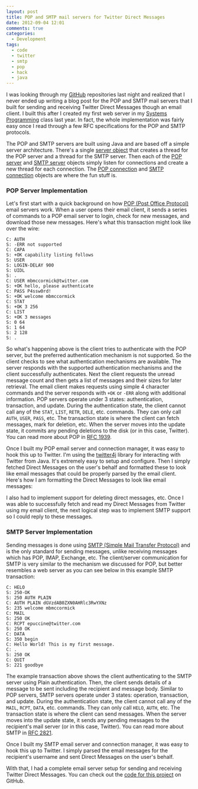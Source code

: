 ```yaml
---
layout: post
title: POP and SMTP mail servers for Twitter Direct Messages
date: 2012-09-04 12:01
comments: true
categories:
  - Development
tags:
  - code
  - twitter
  - smtp
  - pop
  - hack
  - java
---
```

I was looking through my <a href="https://github.com/mbmccormick" target="_blank">GitHub</a> repositories last night and realized that I never ended up writing a blog post for the POP and SMTP mail servers that I built for sending and receiving Twitter Direct Messages though an email client. I built this after I created my first web server in my <a href="http://www.cs.purdue.edu/homes/cs252/" target="_blank">Systems Programming</a> class last year. In fact, the whole implementation was fairly easy once I read through a few RFC specifications for the POP and SMTP protocols.

The POP and SMTP servers are built using Java and are based off a simple server architecture. There's a single <a href="https://github.com/mbmccormick/twitter-dm-server/blob/master/Server.java" target="_blank">server object</a> that creates a thread for the POP server and a thread for the SMTP server. Then each of the <a href="https://github.com/mbmccormick/twitter-dm-server/blob/master/POPServer.java" target="_blank">POP server</a> and <a href="https://github.com/mbmccormick/twitter-dm-server/blob/master/SMTPServer.java" target="_blank">SMTP server</a> objects simply listen for connections and create a new thread for each connection. The <a href="https://github.com/mbmccormick/twitter-dm-server/blob/master/POPServerConnection.java" target="_blank">POP connection</a> and <a href="https://github.com/mbmccormick/twitter-dm-server/blob/master/SMTPServerConnection.java" target="_blank">SMTP connection</a> objects are where the fun stuff is.
<h3>POP Server Implementation</h3>
Let's first start with a quick background on how <a href="http://en.wikipedia.org/wiki/Post_Office_Protocol" target="_blank">POP (Post Office Protocol)</a> email servers work. When a user opens their email client, it sends a series of commands to a POP email server to login, check for new messages, and download those new messages. Here's what this transaction might look like over the wire:

```
C: AUTH
S: -ERR not supported
C: CAPA
S: +OK capability listing follows
S: USER
S: LOGIN-DELAY 900
S: UIDL
S: .
C: USER mbmccormick@twitter.com
S: +OK hello, please authenticate
C: PASS P4ssw0rd!
S: +OK welcome mbmccormick
C: STAT
S: +OK 3 256
C: LIST
S: +OK 3 messages
S: 0 64
S: 1 64
S: 2 128
S: .
```

So what's happening above is the client tries to authenticate with the POP server, but the preferred authentication mechanism is not supported. So the client checks to see what authentication mechanisms are available. The server responds with the supported authentication mechanisms and the client successfully authenticates. Next the client requests the unread message count and then gets a list of messages and their sizes for later retrieval. The email client makes requests using simple 4 character commands and the server responds with <code>+OK</code> or <code>-ERR</code> along with additional information. POP servers operate under 3 states: authentication, transaction, and update. During the authentication state, the client cannot call any of the <code>STAT</code>, <code>LIST</code>, <code>RETR</code>, <code>DELE</code>, etc. commands. They can only call <code>AUTH</code>, <code>USER</code>, <code>PASS</code>, etc. The transaction state is where the client can fetch messages, mark for deletion, etc. When the server moves into the update state, it commits any pending deletions to the disk (or in this case, Twitter). You can read more about POP in <a href="http://www.ietf.org/rfc/rfc1939.txt" target="_blank">RFC 1939</a>.

Once I built my POP email server and connection manager, it was easy to hook this up to Twitter. I'm using the <a href="http://twitter4j.org/en/index.html" target="_blank">twitter4j</a> library for interacting with Twitter from Java. It's extremely easy to setup and configure. Then I simply fetched Direct Messages on the user's behalf and formatted these to look like email messages that could be properly parsed by the email client. Here's how I am formatting the Direct Messages to look like email messages:

<script src="https://gist.github.com/3621333.js"> </script>

I also had to implement support for deleting direct messages, etc. Once I was able to successfully fetch and read my Direct Messages from Twitter using my email client, the next logical step was to implement SMTP support so I could reply to these messages.
<h3>SMTP Server Implementation</h3>
Sending messages is done using <a href="http://en.wikipedia.org/wiki/Simple_Mail_Transfer_Protocol" target="_blank">SMTP (Simple Mail Transfer Protocol)</a> and is the only standard for sending messages, unlike receiving messages which has POP, IMAP, Exchange, etc. The client/server communication for SMTP is very similar to the mechanism we discussed for POP, but better resembles a web server as you can see below in this example SMTP transaction:

```
C: HELO
S: 250-OK
S: 250 AUTH PLAIN
C: AUTH PLAIN dGVzdAB0ZXN0AHRlc3RwYXNz
S: 235 welcome mbmccormick
C: MAIL
S: 250 OK
C: RCPT epuccine@twitter.com
S: 250 OK
C: DATA
S: 350 begin
C: Hello World! This is my first message.
C: .
S: 250 OK
C: QUIT
S: 221 goodbye
```

The example transaction above shows the client authenticating to the SMTP server using Plain authentication. Then, the client sends details of a message to be sent including the recipient and message body. Similar to POP servers, SMTP servers operate under 3 states: operation, transaction, and update. During the authentication state, the client cannot call any of the <code>MAIL</code>, <code>RCPT</code>, <code>DATA</code>, etc. commands. They can only call <code>HELO</code>, <code>AUTH</code>, etc. The transaction state is where the client can send messages. When the server moves into the update state, it sends any pending messages to the recipient's mail server (or in this case, Twitter). You can read more about SMTP in <a href="http://www.ietf.org/rfc/rfc2821.txt" target="_blank">RFC 2821</a>.

Once I built my SMTP email server and connection manager, it was easy to hook this up to Twitter. I simply parsed the email messages for the recipient's username and sent Direct Messages on the user's behalf.

With that, I had a complete email server setup for sending and receiving Twitter Direct Messages. You can check out the <a href="https://github.com/mbmccormick/twitter-dm-server" target="_blank">code for this project</a> on GitHub.
